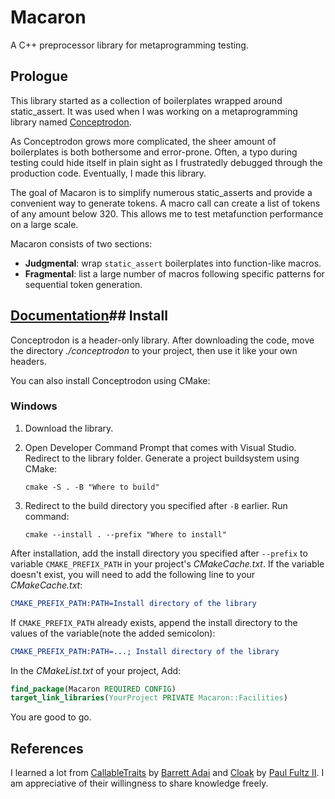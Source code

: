 # Macaron

A C++ preprocessor library for metaprogramming testing.

## Prologue

This library started as a collection of boilerplates wrapped around static_assert. It was used when I was working on a metaprogramming library named [Conceptrodon](https://github.com/AmazingMonster/conceptrodon).  

As Conceptrodon grows more complicated, the sheer amount of boilerplates is both bothersome and error-prone.
Often, a typo during testing could hide itself in plain sight as I frustratedly debugged through the production code. Eventually, I made this library.  

The goal of Macaron is to simplify numerous static_asserts and provide a convenient way to generate tokens. A macro call can create a list of tokens of any amount below 320.
This allows me to test metafunction performance on a large scale.  

Macaron consists of two sections:

- **Judgmental**: wrap `static_assert` boilerplates into function-like macros.
- **Fragmental**: list a large number of macros following specific patterns for sequential token generation.

## [Documentation](./DOCS.md)## Install

Conceptrodon is a header-only library. After downloading the code, move the directory *./conceptrodon* to your project, then use it like your own headers.

You can also install Conceptrodon using CMake:

### Windows

1. Download the library.

2. Open Developer Command Prompt that comes with Visual Studio. Redirect to the library folder. Generate a project buildsystem using CMake:

    ```Shell
    cmake -S . -B "Where to build"
    ```

3. Redirect to the build directory you specified after `-B` earlier. Run command:

    ```Shell
    cmake --install . --prefix "Where to install"
    ```

After installation, add the install directory you specified after `--prefix` to variable `CMAKE_PREFIX_PATH` in your project's *CMakeCache.txt*. If the variable doesn't exist, you will need to add the following line to your *CMakeCache.txt*:

```CMake
CMAKE_PREFIX_PATH:PATH=Install directory of the library
```

If `CMAKE_PREFIX_PATH` already exists,
append the install directory to the values of the variable(note the added semicolon):

```CMake
CMAKE_PREFIX_PATH:PATH=...; Install directory of the library
```

In the *CMakeList.txt* of your project, Add:

```CMake
find_package(Macaron REQUIRED CONFIG)
target_link_libraries(YourProject PRIVATE Macaron::Facilities)
```

You are good to go.

## References

I learned a lot from [CallableTraits](https://github.com/boostorg/callable_traits/tree/2a56a3a2496cdb66496f844db55085dd992d5e49) by [Barrett Adai](https://github.com/badair) and [Cloak](https://github.com/pfultz2/Cloak/wiki/C-Preprocessor-tricks,-tips,-and-idioms#deferred-expression) by [Paul Fultz II](https://github.com/pfultz2). I am appreciative of their willingness to share knowledge freely.
